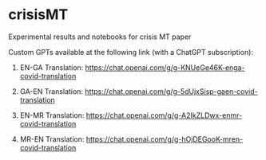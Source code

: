 # crisisMT
Experimental results and notebooks for crisis MT paper

Custom GPTs available at the following link (with a ChatGPT subscription):

1) EN-GA Translation:
https://chat.openai.com/g/g-KNUeGe46K-enga-covid-translation

2) GA-EN Translation:
https://chat.openai.com/g/g-5dUjxSisp-gaen-covid-translation

3) EN-MR Translation:
https://chat.openai.com/g/g-A2IkZLDwx-enmr-covid-translation   

4) MR-EN Translation:
https://chat.openai.com/g/g-hOjDEGooK-mren-covid-translation
